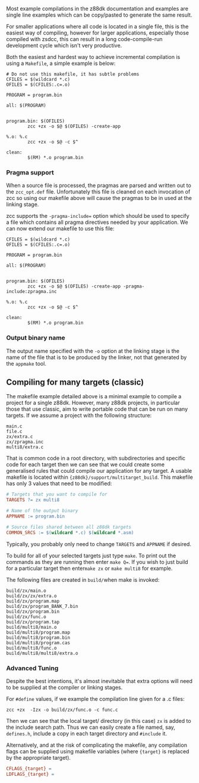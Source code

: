 Most example compilations in the z88dk documentation and examples are single line examples which can be copy/pasted to generate the same result.

For smaller applications where all code is located in a single file, this is the easiest way of compiling, however for larger applications, especially those compiled with zsdcc, this can result in a long code-compile-run development cycle which isn't very productive.

Both the easiest and hardest way to achieve incremental compilation is using a `Makefile`, a simple example is below:

```
# Do not use this makefile, it has subtle problems
CFILES = $(wildcard *.c)
OFILES = $(CFILES:.c=.o)

PROGRAM = program.bin

all: $(PROGRAM)


program.bin: $(OFILES)
        zcc +zx -o $@ $(OFILES) -create-app

%.o: %.c
        zcc +zx -o $@ -c $^

clean:
        $(RM) *.o program.bin
```

### Pragma support

When a source file is processed, the pragmas are parsed and written out to the `zcc_opt.def` file. Unfortunately this file is cleaned on each invocation of zcc so using our makefile above will cause the pragmas to be in used at the linking stage.

zcc supports the `-pragma-include=` option which should be used to specify a file which contains all pragma directives needed by your application. We can now extend our makefile to use this file:

```
CFILES = $(wildcard *.c)
OFILES = $(CFILES:.c=.o)

PROGRAM = program.bin

all: $(PROGRAM)


program.bin: $(OFILES)
        zcc +zx -o $@ $(OFILES) -create-app -pragma-include:zpragma.inc

%.o: %.c
        zcc +zx -o $@ -c $^

clean:
        $(RM) *.o program.bin
```

### Output binary name

The output name specified with the `-o` option at the linking stage is the name of the file that is to be produced by the linker, not that generated by the `appmake` tool.

## Compiling for many targets (classic)

The makefile example detailed above is a minimal example to compile a project for a single z88dk. However, many z88dk projects, in particular those that use classic, aim to write portable code that can be run on many targets. If we assume a project with the following structure:

```
main.c
file.c
zx/extra.c
zx/zpragma.inc
multi8/extra.c
```

That is common code in a root directory, with subdirectories and specific code for each target then we can see that we could create some generalised rules that could compile our application for any target. A usable makefile is located within `{z88dk}/support/multitarget_build`. This makefile has only 3 values that need to be modified:

```makefile
# Targets that you want to compile for
TARGETS ?= zx multi8

# Name of the output binary
APPNAME := program.bin

# Source files shared between all z88dk targets
COMMON_SRCS := $(wildcard *.c) $(wildcard *.asm)
```

Typically, you probably only need to change `TARGETS` and `APPNAME` if desired.

To build for all of your selected targets just type `make`. To print out the commands as they are running  then enter `make Q=`. If you wish to just build for a particular target then enter`make zx` or `make multi8` for example.

The following files are created in `build/`when make is invoked:

```
build/zx/main.o
build/zx/zx/extra.o
build/zx/program.map
build/zx/program_BANK_7.bin
build/zx/program.bin
build/zx/func.o
build/zx/program.tap
build/multi8/main.o
build/multi8/program.map
build/multi8/program.bin
build/multi8/program.cas
build/multi8/func.o
build/multi8/multi8/extra.o
```

### Advanced Tuning

Despite the best intentions, it's almost inevitable that extra options will need to be supplied at the compiler or linking stages. 

For `#define` values, if we example the compilation line given for a .c files:

```shell
zcc +zx  -Izx -o build/zx/func.o -c func.c
```

Then we can see that the local target/ directory (in this case) `zx` is added to the include search path. Thus we can easily create a file named, say, `defines.h`, include a copy in each target directory and `#include` it.

Alternatively, and at the risk of complicating the makefile, any compilation flags can be supplied using makefile variables (where `{target}` is replaced by the appropriate target).

```makefile
CFLAGS_{target} = 
LDFLAGS_{target} =
```

